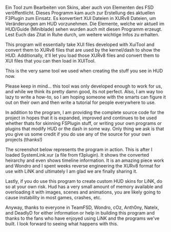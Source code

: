 Ein Tool zum Bearbeiten von Skins, aber auch von Elementen des FSD veröffentlicht. Dieses Programm kam auch zur Erstellung des aktuellen F3Plugin zum Einsatz. Es konvertiert XUI Dateien in XURv8 Dateien, um Veränderungen am HUD vorzunehmen. Die Elemente, welche wir aktuell im HUD/Guide (Miniblade) sehen wurden auch mit diesen Programm erzeugt. Lest Euch das Zitat in Ruhe durch, um weitere wichtige Infos zu erhalten.

This program will essentially take XUI files developed with XuiTool and convert them to XURv8 files that are used by the kernel/dash to show the HUD. Additionally, it'll let you load those XURv8 files and convert them to XUI files that you can then load in XUITool.

This is the very same tool we used when creating the stuff you see in HUD now. 

Please keep in mind... this tool was only developed enough to work for us, and while we think its pretty damn good, its not perfect. Also, I am way too lazy to write a how-to, so I am hoping someone with the smarts can figure it out on their own and then write a tutorial for people everywhere to use.

In addition to the program, I am providing the complete source code for the project in hopes that it is expanded, improved and continues to be used whether thats for skinning FSPlugin stuff, or writing your own programs or plugins that modify HUD or the dash in some way. Only thing we ask is that you give us some credit if you do use any of the source for your own projects (thanks!)

The screenshot below represents the program in action. This is after I loaded SystemLink.xur (a file from f3plugin). It shows the converted heirarchy and even shows timeline information. It is an amazing piece work and Wondro and I spent weeks reverse engineering the XURv8 format for use with LiNK and ultimately I am glad we are finally sharing it.

Lastly, if you do use this program to create custom HUD skins for LiNK, do so at your own risk. Hud has a very small amount of memory available and overloading it with images, scenes and animations, you are likely going to cause instability in most games, crashes, etc. 

Anyway, thanks to everyone in TeamFSD, Wondro, cOz, Anth0ny, Natelx, and DeadlyD for either information or help in building this program and thanks to the fans who have enjoyed using LiNK and the programs we've built. I look forward to seeing what happens with this.
